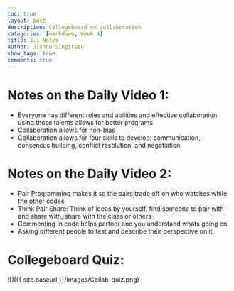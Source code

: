 ```yaml
---
toc: true
layout: post
description: Collegeboard on collaboration
categories: [markdown, Week 4]
title: 1.1 Notes 
author: Jishnu Singiresu
show_tags: true
comments: true
---
```

# Notes on the Daily Video 1:
- Everyone has different roles and abilities and effective collaboration using those talents allows for better programs 
- Collaboration allows for non-bias 
- Collaboration allows for four skills to develop: communication, consensus building, conflict resolution, and negotiation

# Notes on the Daily Video 2:
- Pair Programming makes it so the pairs trade off on who watches while the other codes 
- Think Pair Share: Think of ideas by yourself, find someone to pair with and share with, share with the class or others 
- Commenting in code helps partner and you understand whats going on 
- Asking different people to test and describe their perspective on it 

# Collegeboard Quiz:
![]({{ site.baseurl }}/images/Collab-quiz.png)
